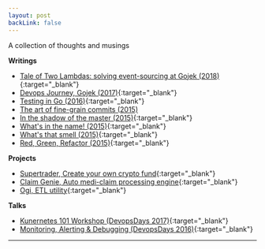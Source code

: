 ```yaml
---
layout: post
backLink: false
---
```


A collection of thoughts and musings

**Writings**

- [Tale of Two Lambdas: solving event-sourcing at Gojek (2018)](https://medium.com/gojekengineering/a-tale-of-two-lambdas-solving-event-sourcing-at-go-jek-149884d898a1){:target="_blank"}
- [Devops Journey, Gojek (2017)](https://prezi.com/tiepzeriz-gx/the-devops-journey/){:target="_blank"}
- [Testing in Go (2016)](https://redgreenrefactor.quora.com/Testing-in-Go){:target="_blank"}
- [The art of fine-grain commits (2015)](https://redgreenrefactor.quora.com/The-Art-of-Fine-Grain-Commits{:target="_blank"})
- [In the shadow of the master (2015)](https://redgreenrefactor.quora.com/In-the-Shadow-of-the-Master){:target="_blank"}
- [What's in the name! (2015)](https://redgreenrefactor.quora.com/What-s-in-the-name){:target="_blank"}
- [What's that smell (2015)](https://redgreenrefactor.quora.com/Whats-that-Smells){:target="_blank"}
- [Red, Green, Refactor (2015)](https://redgreenrefactor.quora.com/The-Learning-Begins){:target="_blank"}

**Projects**
- [Supertrader, Create your own crypto fund](https://showcase.ethglobal.com/ethonline/supertrader){:target="_blank"}
- [Claim Genie, Auto medi-claim processing engine](https://devfolio.co/projects/claimgenie){:target="_blank"}
- [Ogi, ETL utility](https://gojekfarm.github.io/ogi/){:target="_blank"}

**Talks**

- [Kunernetes 101 Workshop (DevopsDays 2017)](https://youtu.be/Av3Vm4wb79w){:target="_blank"}
- [Monitoring, Alerting & Debugging (DevopsDays 2016)](https://youtu.be/e8K1nhL3Jh0){:target="_blank"}

---
